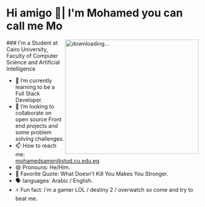  # Hi amigo 👋| I'm Mohamed you can call me Mo
 <img align="right" alt=" downloading..." src="https://i.pinimg.com/originals/e1/f3/41/e1f3413bf5036045713341394f617225.gif" width="350" height="300" />
### I'm a Student at Cairo University, Faculty of Computer Science and Artificial Intelligence

- 🌱 I’m currently learning to be a Full Stack Developer.
- 👯 I’m looking to collaborate on open source Front end projects and some problem solving challenges.
- 📫 How to reach me: mohamedsamer@stud.cu.edu.eg.
- 😄 Pronouns: He/Him.
- 🔖 Favorite Quote: What Doesn’t Kill You Makes You Stronger.
- 🗣️ languages: Arabic / English.
- ⚡ Fun fact: i'm a gamer LOL / destiny 2 / overwatch so come and try to beat me.
